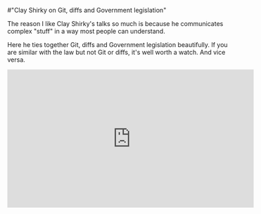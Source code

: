 #"Clay Shirky on Git, diffs and Government legislation"

The reason I like Clay Shirky's talks so much is because he communicates complex "stuff" in a way most people can understand. 

Here he ties together Git, diffs and Government legislation beautifully. If you are similar with the law but not Git or diffs, it's well worth a watch. And vice versa.

<iframe src="http://embed.ted.com/talks/clay_shirky_how_the_internet_will_one_day_transform_government.html" width="560" height="315" frameborder="0" scrolling="no" webkitAllowFullScreen mozallowfullscreen allowFullScreen></iframe>